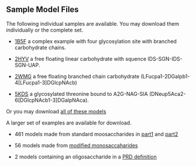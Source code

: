## Sample Model Files

The following individual samples are available. You may download them individually or the complete set.

- [1B5F](models/1B5F-carb.cif) a complex example with four glycosylation site with branched carbohydrate chains.

- [2HYV](models/2HYV-carb.cif) a free floating linear carbohydrate with squence IDS-SGN-IDS-SGN-UAP.

- [2WMG](models/2WMG-carb.cif) a free floating branched chain carbohydrate (LFucpa1-2DGalpb1-4[LFucpa1-3]DGlcpNAcb)

- [5KDS](models/5KDS-carb.cif) a glycosylated  threonine bound to A2G-NAG-SIA (DNeup5Aca2-6[DGlcpNAcb1-3]DGalpNAca).

Or you may download [all of these models](models/all-models.tar.gz)

A larger set of examples are available for download.

- 461 models made from standard moosaccharides in [part1](models/PDB_model_with_oligo_made_of_standard_monosaccharides-part1.tar.gz) and [part2](models/PDB_model_with_oligo_made_of_standard_monosaccharides-part2.tar.gz)

- 56 models made from [modified monosaccaharides](models/PDB_model_with_oligo_made_of_modified_monosaccharides.tar.gz)

- 2 models containing an oligosaccharide in a [PRD definition](models/PDB_model_with_PRD_for_oligosaccharide.tar.gz)


